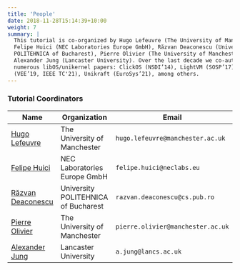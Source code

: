 ```yaml
---
title: 'People'
date: 2018-11-28T15:14:39+10:00
weight: 7
summary: |
  This tutorial is co-organized by Hugo Lefeuvre (The University of Manchester),
  Felipe Huici (NEC Laboratories Europe GmbH), Răzvan Deaconescu (University
  POLITEHNICA of Bucharest), Pierre Olivier (The University of Manchester), and
  Alexander Jung (Lancaster University). Over the last decade we co-authored
  numerous libOS/unikernel papers: ClickOS (NSDI’14), LightVM (SOSP’17), Hermitux
  (VEE’19, IEEE TC'21), Unikraft (EuroSys’21), among others.
---
```


### Tutorial Coordinators

| Name                                               | Organization                        | Email                             |
| -------------------------------------------------- | ----------------------------------- | --------------------------------- |
| [Hugo Lefeuvre](https://github.com/hlef/)          | The University of Manchester        | `hugo.lefeuvre@manchester.ac.uk`  |
| [Felipe Huici](https://github.com/felipehuici/)    | NEC Laboratories Europe GmbH        | `felipe.huici@neclabs.eu`         |
| [Răzvan Deaconescu](https://github.com/razvand)    | University POLITEHNICA of Bucharest | `razvan.deaconescu@cs.pub.ro`     |
| [Pierre Olivier](https://github.com/olivierpierre) | The University of Manchester        | `pierre.olivier@manchester.ac.uk` |
| [Alexander Jung](https://github.com/nderjung)      | Lancaster University                | `a.jung@lancs.ac.uk`              |
